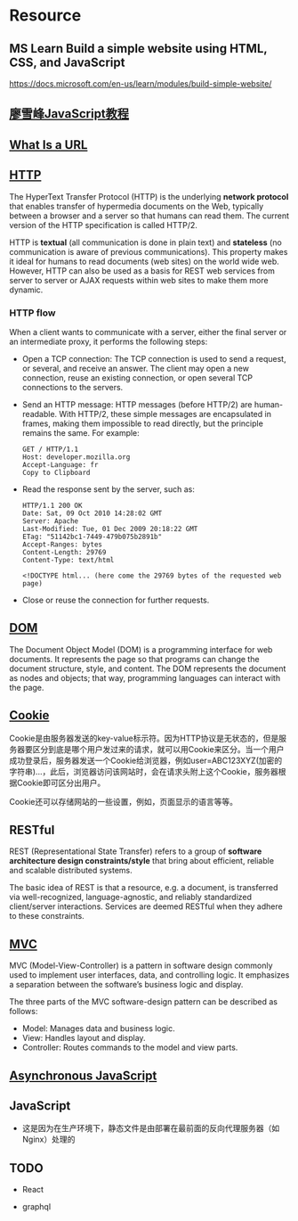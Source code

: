 # Resource

## MS Learn Build a simple website using HTML, CSS, and JavaScript

https://docs.microsoft.com/en-us/learn/modules/build-simple-website/

## [廖雪峰JavaScript教程](https://www.liaoxuefeng.com/wiki/1022910821149312)

## [What Is a URL](./WhatIsAURL.md)

## [HTTP](https://developer.mozilla.org/en-US/docs/Glossary/HTTP)

The HyperText Transfer Protocol (HTTP) is the underlying **network protocol** that enables transfer of hypermedia documents on the Web, typically between a browser and a server so that humans can read them. The current version of the HTTP specification is called HTTP/2.

HTTP is **textual** (all communication is done in plain text) and **stateless** (no communication is aware of previous communications). This property makes it ideal for humans to read documents (web sites) on the world wide web. However, HTTP can also be used as a basis for REST web services from server to server or AJAX requests within web sites to make them more dynamic.

### HTTP flow

When a client wants to communicate with a server, either the final server or an intermediate proxy, it performs the following steps:

+ Open a TCP connection: The TCP connection is used to send a request, or several, and receive an answer. The client may open a new connection, reuse an existing connection, or open several TCP connections to the servers.
+ Send an HTTP message: HTTP messages (before HTTP/2) are human-readable. With HTTP/2, these simple messages are encapsulated in frames, making them impossible to read directly, but the principle remains the same. For example:

    ```http
    GET / HTTP/1.1
    Host: developer.mozilla.org
    Accept-Language: fr
    Copy to Clipboard
    ```

+ Read the response sent by the server, such as:

    ```http
    HTTP/1.1 200 OK
    Date: Sat, 09 Oct 2010 14:28:02 GMT
    Server: Apache
    Last-Modified: Tue, 01 Dec 2009 20:18:22 GMT
    ETag: "51142bc1-7449-479b075b2891b"
    Accept-Ranges: bytes
    Content-Length: 29769
    Content-Type: text/html

    <!DOCTYPE html... (here come the 29769 bytes of the requested web page)
    ```

+ Close or reuse the connection for further requests.

## [DOM](https://developer.mozilla.org/en-US/docs/Web/API/Document_Object_Model/Introduction)

The Document Object Model (DOM) is a programming interface for web documents. It represents the page so that programs can change the document structure, style, and content. The DOM represents the document as nodes and objects; that way, programming languages can interact with the page.

## [Cookie](https://www.liaoxuefeng.com/wiki/1022910821149312/1023022272084160)

Cookie是由服务器发送的key-value标示符。因为HTTP协议是无状态的，但是服务器要区分到底是哪个用户发过来的请求，就可以用Cookie来区分。当一个用户成功登录后，服务器发送一个Cookie给浏览器，例如user=ABC123XYZ(加密的字符串)...，此后，浏览器访问该网站时，会在请求头附上这个Cookie，服务器根据Cookie即可区分出用户。

Cookie还可以存储网站的一些设置，例如，页面显示的语言等等。

## RESTful

REST (Representational State Transfer) refers to a group of **software architecture design constraints/style** that bring about efficient, reliable and scalable distributed systems.

The basic idea of REST is that a resource, e.g. a document, is transferred via well-recognized, language-agnostic, and reliably standardized client/server interactions. Services are deemed RESTful when they adhere to these constraints.

## [MVC](https://developer.mozilla.org/en-US/docs/Glossary/MVC)

MVC (Model-View-Controller) is a pattern in software design commonly used to implement user interfaces, data, and controlling logic. It emphasizes a separation between the software’s business logic and display.

The three parts of the MVC software-design pattern can be described as follows:

+ Model: Manages data and business logic.
+ View: Handles layout and display.
+ Controller: Routes commands to the model and view parts.

## [Asynchronous JavaScript](./AsynchronousJavaScript.md)

## JavaScript

+ 这是因为在生产环境下，静态文件是由部署在最前面的反向代理服务器（如Nginx）处理的

## TODO

+ React

+ graphql